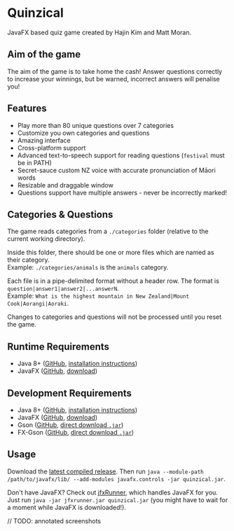 # Quinzical

JavaFX based quiz game created by Hajin Kim and Matt Moran.


## Aim of the game

The aim of the game is to take home the cash! Answer questions correctly to increase your winnings,
but be warned, incorrect answers will penalise you!


## Features

- Play more than 80 unique questions over 7 categories
- Customize you own categories and questions
- Amazing interface
- Cross-platform support
- Advanced text-to-speech support for reading questions (`festival` must be in PATH)
- Secret-sauce custom NZ voice with accurate pronunciation of Māori words
- Resizable and draggable window
- Questions support have multiple answers - never be incorrectly marked!


## Categories & Questions

The game reads categories from a `./categories` folder (relative to the current working directory).

Inside this folder, there should be one or more files which are named as their category.
<br>Example: `./categories/animals` is the `animals` category.

Each file is in a pipe-delimited format without a header row. The format is `question|answer1|answer2|...answerN`.
<br>Example: `What is the highest mountain in New Zealand|Mount Cook|Aorangi|Aoraki`.

Changes to categories and questions will not be processed until you reset the game.


## Runtime Requirements

- Java 8+ ([GitHub](https://github.com/openjdk/jdk), [installation instructions](https://openjdk.java.net/install/))
- JavaFX ([GitHub](https://github.com/openjdk/jfx), [download](https://gluonhq.com/products/javafx/))


## Development Requirements

- Java 8+ ([GitHub](https://github.com/openjdk/jdk), [installation instructions](https://openjdk.java.net/install/))
- JavaFX ([GitHub](https://github.com/openjdk/jfx), [download](https://gluonhq.com/products/javafx/))
- Gson ([GitHub](https://github.com/google/gson), [direct download `.jar`](https://repo1.maven.org/maven2/com/google/code/gson/gson/2.8.6/gson-2.8.6.jar))
- FX-Gson ([GitHub](https://github.com/joffrey-bion/fx-gson), [direct download `.jar`](https://repo1.maven.org/maven2/org/hildan/fxgson/fx-gson/3.1.2/fx-gson-3.1.2.jar))


## Usage

Download the [latest compiled release](https://github.com/SOFTENG206-2020/assignment-3-and-project-team-24/releases/latest/download/quinzical.jar).
Then run `java --module-path /path/to/javafx/lib/ --add-modules javafx.controls -jar quinzical.jar`.
 
Don't have JavaFX? Check out [jfxRunner](https://github.com/DarkMatterMatt/jfxrunner/releases/latest), which handles JavaFX
for you. Just run `java -jar jfxrunner.jar quinzical.jar` (you might have to wait for a moment while JavaFX is downloaded!).

// TODO: annotated screenshots
